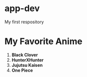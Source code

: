 # app-dev
My first respository

# My Favorite Anime
1. **Black Clover**
2. **HunterXHunter**
3. **Jujutsu Kaisen**
4. **One Piece**
